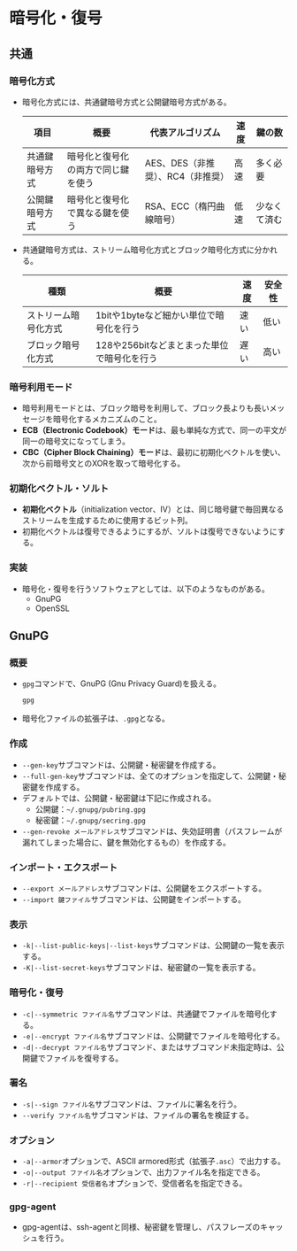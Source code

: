 # 暗号化・復号

## 共通

### 暗号化方式

- 暗号化方式には、共通鍵暗号方式と公開鍵暗号方式がある。

  | 項目           | 概要                               | 代表アルゴリズム                  | 速度 | 鍵の数       |
  | -------------- | ---------------------------------- | --------------------------------- | ---- | ------------ |
  | 共通鍵暗号方式 | 暗号化と復号化の両方で同じ鍵を使う | AES、DES（非推奨）、RC4（非推奨） | 高速 | 多く必要     |
  | 公開鍵暗号方式 | 暗号化と復号化で異なる鍵を使う     | RSA、ECC（楕円曲線暗号）          | 低速 | 少なくて済む |

- 共通鍵暗号方式は、ストリーム暗号化方式とブロック暗号化方式に分かれる。

  | 種類                 | 概要                                        | 速度 | 安全性 |
  | -------------------- | ------------------------------------------- | ---- | ------ |
  | ストリーム暗号化方式 | 1bitや1byteなど細かい単位で暗号化を行う     | 速い | 低い   |
  | ブロック暗号化方式   | 128や256bitなどまとまった単位で暗号化を行う | 遅い | 高い   |

### 暗号利用モード

- 暗号利用モードとは、ブロック暗号を利用して、ブロック長よりも長いメッセージを暗号化するメカニズムのこと。
- **ECB（Electronic Codebook）モード**は、最も単純な方式で、同一の平文が同一の暗号文になってしまう。
- **CBC（Cipher Block Chaining）モード**は、最初に初期化ベクトルを使い、次から前暗号文とのXORを取って暗号化する。

### 初期化ベクトル・ソルト

- **初期化ベクトル**（initialization vector、IV）とは、同じ暗号鍵で毎回異なるストリームを生成するために使用するビット列。
- 初期化ベクトルは復号できるようにするが、ソルトは復号できないようにする。

### 実装

- 暗号化・復号を行うソフトウェアとしては、以下のようなものがある。
  - GnuPG
  - OpenSSL

## GnuPG

### 概要

- `gpg`コマンドで、GnuPG (Gnu Privacy Guard)を扱える。

  ```bash
  gpg
  ```

- 暗号化ファイルの拡張子は、`.gpg`となる。

### 作成

- `--gen-key`サブコマンドは、公開鍵・秘密鍵を作成する。
- `--full-gen-key`サブコマンドは、全てのオプションを指定して、公開鍵・秘密鍵を作成する。
- デフォルトでは、公開鍵・秘密鍵は下記に作成される。
  - 公開鍵：`~/.gnupg/pubring.gpg`
  - 秘密鍵：`~/.gnupg/secring.gpg`
- `--gen-revoke メールアドレス`サブコマンドは、失効証明書（パスフレームが漏れてしまった場合に、鍵を無効化するもの）を作成する。

### インポート・エクスポート

- `--export メールアドレス`サブコマンドは、公開鍵をエクスポートする。
- `--import 鍵ファイル`サブコマンドは、公開鍵をインポートする。

### 表示

- `-k|--list-public-keys|--list-keys`サブコマンドは、公開鍵の一覧を表示する。
- `-K|--list-secret-keys`サブコマンドは、秘密鍵の一覧を表示する。

### 暗号化・復号

- `-c|--symmetric ファイル名`サブコマンドは、共通鍵でファイルを暗号化する。
- `-e|--encrypt ファイル名`サブコマンドは、公開鍵でファイルを暗号化する。
- `-d|--decrypt ファイル名`サブコマンド、またはサブコマンド未指定時は、公開鍵でファイルを復号する。

### 署名

- `-s|--sign ファイル名`サブコマンドは、ファイルに署名を行う。
- `--verify ファイル名`サブコマンドは、ファイルの署名を検証する。

### オプション

- `-a|--armor`オプションで、ASCII armored形式（拡張子`.asc`）で出力する。
- `-o|--output ファイル名`オプションで、出力ファイル名を指定できる。
- `-r|--recipient 受信者名`オプションで、受信者名を指定できる。

### gpg-agent

- gpg-agentは、ssh-agentと同様、秘密鍵を管理し、パスフレーズのキャッシュを行う。
